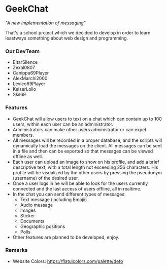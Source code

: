 # GeekChat
*"A new implementation of messaging"*

That's a school project which we decided to develop in order to learn leastways something about web design and programming.

### Our DevTeam
- EltarSilence
- Zexal0807
- Canippa69Player
- AlexMarchi2000
- Levico69Player
- KeiserLollo
- Skil69

### Features

- GeekChat will allow users to text on a chat which can contain up to 100 users, within each user can be an administrator.
- Administrators can make other users administrator or can expel members.
- All messages will be recorded in a proper database, and the scripts will dynamically load the messages on the client. All messages can be sent in a file and then can be exported so that messages can be viewed offline as well.
- Each user can upload an image to show on his profile, and add a brief descriptive text, with a total length not exceeding 256 characters. His profile will be visualized by the other users by pressing the pseudonym (username) of the desired user.
- Once a user logs in he will be able to look for the users currently connected and the last access of users offline, all in realtime.
- In the chat you can send different types of messages:
	- Text message (including Emojii)
	- Audio message
	- Images
	- Sticker
	- Documents
	- Geographic positions
	- Polls
- Other features are planned to be developed, enjoy.

### Remarks
- Website Colors: https://flatuicolors.com/palette/defo
